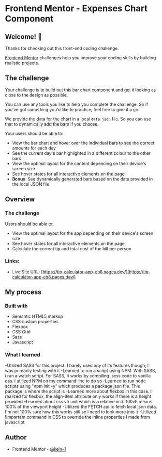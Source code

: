 # Frontend Mentor - Expenses Chart Component



## Welcome! 👋

Thanks for checking out this front-end coding challenge.

[Frontend Mentor](https://www.frontendmentor.io) challenges help you improve your coding skills by building realistic projects.


## The challenge

Your challenge is to build out this bar chart component and get it looking as close to the design as possible.

You can use any tools you like to help you complete the challenge. So if you've got something you'd like to practice, feel free to give it a go.

We provide the data for the chart in a local `data.json` file. So you can use that to dynamically add the bars if you choose.

Your users should be able to:

- View the bar chart and hover over the individual bars to see the correct amounts for each day
- See the current day's bar highlighted in a different colour to the other bars
- View the optimal layout for the content depending on their device's screen size
- See hover states for all interactive elements on the page
- **Bonus**: See dynamically generated bars based on the data provided in the local JSON file

## Overview

### The challenge

Users should be able to:

- View the optimal layout for the app depending on their device's screen size
- See hover states for all interactive elements on the page
- Calculate the correct tip and total cost of the bill per person
### Links:

- Live Site URL: [https://tip-calculator-app-eb8.pages.dev/](https://tip-calculator-app-eb8.pages.dev/)

## My process

### Built with

- Semantic HTML5 markup
- CSS custom properties
- Flexbox
- CSS Grid
- Sass
- Javascript


### What I learned

-Utilized SASS for this project. I barely used any of its features though; I was primarily testing with it
-Learned to run a script using NPM. With SASS, i ran a watch script. For SASS, it works by compiling .scss code to vanilla css. I utilized NPM on my command line to do so
-Learned to run node scripts using "npm init -y" which produces a package.json file. This package is where the script is 
-Learned more about flexbox in this case. I realized for flexbox, the align-item attribute only works if there is a height provided
-Learned about css vh unit which is a relative unit. 100vh means 100% of the viewport height
-Utilized the FETCH api to fetch local json data. I'm not 100% sure how this works still so I need to look more into it
-Utilized !important command in CSS to override the inline properties I made from javascript 

## Author

- Frontend Mentor - [@kein-1](https://www.frontendmentor.io/profile/kein-1)
